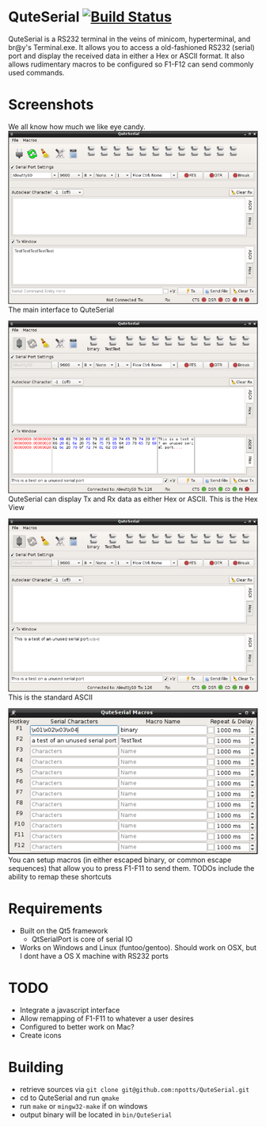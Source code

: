 QuteSerial [![Build Status](https://travis-ci.org/npotts/QuteSerial.svg?branch=master)](https://travis-ci.org/npotts/QuteSerial)
==========

QuteSerial is a RS232 terminal in the veins of minicom, hyperterminal,
and br@y's Terminal.exe.  It allows you to access a old-fashioned RS232
(serial) port and display the received data in either a Hex or ASCII 
format. It also allows rudimentary macros to be configured so F1-F12
can send commonly used commands.

Screenshots
===========

We all know how much we like eye candy.
![Screenshot of Main Software Interface](README.d/main-interface.png "Main Interface when Starting")
The main interface to QuteSerial

![Screenshot of Main Interface in Hex View](README.d/main-hexview.png "QuteSerial can display Tx/Rx'd data in Hex")
QuteSerial can display Tx and Rx data as either Hex or ASCII.  This is the Hex View

![Screenshot of Main Interface in ASCII View](README.d/main-asciiview.png "... or ASCII")
This is the standard ASCII

![Macro Window](README.d/macro-example.png "Main Macro Window. Notice the ability to send binary strings")
You can setup macros (in either escaped binary, or common escape sequences) that allow you to press F1-F11 to send them.  TODOs include the ability to remap these shortcuts


Requirements
=============

- Built on the Qt5 framework
  - QtSerialPort is core of serial IO
- Works on Windows and Linux (funtoo/gentoo).  Should work on OSX, but I dont have a OS X machine with RS232 ports

TODO
====

- Integrate a javascript interface
- Allow remapping of F1-F11 to whatever a user desires
- Configured to better work on Mac?
- Create icons


Building
========

- retrieve sources via `git clone git@github.com:npotts/QuteSerial.git`
- cd to QuteSerial and run `qmake`
- run `make` or `mingw32-make` if on windows
- output binary will be located in `bin/QuteSerial`
